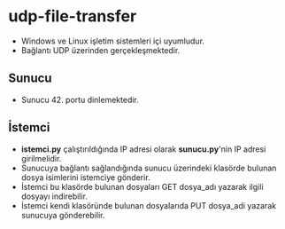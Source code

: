 # udp-file-transfer
* Windows ve Linux işletim sistemleri içi uyumludur.
* Bağlantı UDP üzerinden gerçekleşmektedir.
## Sunucu
* Sunucu 42. portu dinlemektedir.
## İstemci
* **istemci.py** çalıştırıldığında IP adresi olarak **sunucu.py**'nin IP adresi girilmelidir.
* Sunucuya bağlantı sağlandığında sunucu üzerindeki klasörde bulunan dosya isimlerini istemciye gönderir.
* İstemci bu klasörde bulunan dosyaları GET dosya_adı yazarak ilgili dosyayı indirebilir.
* İstemci kendi klasöründe bulunan dosyalarıda PUT dosya_adi yazarak sunucuya gönderebilir.

